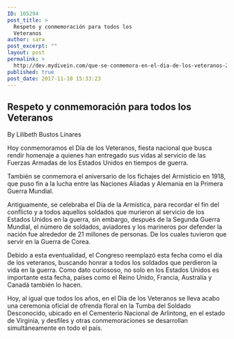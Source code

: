 ```yaml
---
ID: 105294
post_title: >
  Respeto y conmemoración para todos los
  Veteranos
author: sara
post_excerpt: ""
layout: post
permalink: >
  http://dev.mydivein.com/que-se-conmemora-en-el-dia-de-los-veteranos-2/
published: true
post_date: 2017-11-10 15:33:23
---
```

<h2>Respeto y conmemoración para todos los Veteranos</h2>
By Lilibeth Bustos Linares

Hoy conmemoramos el Día de los Veteranos, fiesta nacional que busca rendir homenaje a quienes han entregado sus vidas al servicio de las Fuerzas Armadas de los Estados Unidos en tiempos de guerra.

También se conmemora el aniversario de los fichajes del Armisticio en 1918, que puso fin a la lucha entre las Naciones Aliadas y Alemania en la Primera Guerra Mundial.

Antiguamente, se celebraba el Día de la Armística, para recordar el fin del conflicto y a todos aquellos soldados que murieron al servicio de los Estados Unidos en la guerra, sin embargo, después de la Segunda Guerra Mundial, el número de soldados, aviadores y los marineros por defender la nación fue alrededor de 21 millones de personas. De los cuales tuvieron que servir en la Guerra de Corea.

Debido a esta eventualidad, el Congreso reemplazó esta fecha como el día de los veteranos, buscando honrar a todos los soldados que perdieron la vida en la guerra. Como dato curiososo, no solo en los Estados Unidos es importante esta fecha, países como el Reino Unido, Francia, Australia y Canadá también lo hacen.

Hoy, al igual que todos los años, en el Día de los Veteranos se lleva acabo una ceremonia oficial de ofrenda floral en la Tumba del Soldado Desconocido, ubicado en el Cementerio Nacional de Arlintong, en el estado de Virginia, y desfiles y otras conmemoraciones se desarrollan simultáneamente en todo el país.